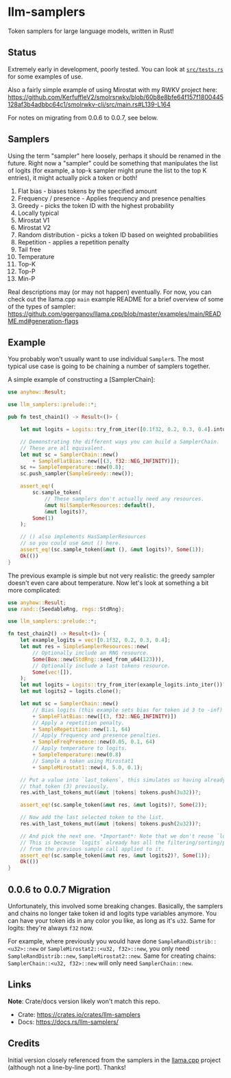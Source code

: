 # llm-samplers

Token samplers for large language models, written in Rust!

## Status

Extremely early in development, poorly tested. You can look at [`src/tests.rs`](src/tests.rs) for some examples of use.

Also a fairly simple example of using Mirostat with my RWKV project here: https://github.com/KerfuffleV2/smolrsrwkv/blob/60b8e8bfe64f157f1800445128af3b4adbbc64c1/smolrwkv-cli/src/main.rs#L139-L164

For notes on migrating from 0.0.6 to 0.0.7, see below.

## Samplers

Using the term "sampler" here loosely, perhaps it should be renamed in the future. Right now a "sampler"
could be something that manipulates the list of logits (for example, a top-k sampler might prune the list
to the top K entries), it might actually pick a token or both!

1. Flat bias - biases tokens by the specified amount
2. Frequency / presence - Applies frequency and presence penalties
3. Greedy - picks the token ID with the highest probability
4. Locally typical
5. Mirostat V1
6. Mirostat V2
7. Random distribution - picks a token ID based on weighted probabilities
8. Repetition - applies a repetition penalty
9. Tail free
10. Temperature
11. Top-K
12. Top-P
13. Min-P

Real descriptions may (or may not happen) eventually. For now, you can check out the llama.cpp `main` example README for a brief overview of some of the types of sampler: https://github.com/ggerganov/llama.cpp/blob/master/examples/main/README.md#generation-flags

## Example

 You probably won't usually want to use individual `Sampler`s. The most typical
 use case is going to be chaining a number of samplers together.

 A simple example of constructing a [SamplerChain]:

 ```rust
 use anyhow::Result;

 use llm_samplers::prelude::*;

 pub fn test_chain1() -> Result<()> {

     let mut logits = Logits::try_from_iter([0.1f32, 0.2, 0.3, 0.4].into_iter())?;

     // Demonstrating the different ways you can build a SamplerChain.
     // These are all equivalent.
     let mut sc = SamplerChain::new()
         + SampleFlatBias::new([(3, f32::NEG_INFINITY)]);
     sc += SampleTemperature::new(0.8);
     sc.push_sampler(SampleGreedy::new());

     assert_eq!(
         sc.sample_token(
             // These samplers don't actually need any resources.
             &mut NilSamplerResources::default(),
             &mut logits)?,
         Some(1)
     );

     // () also implements HasSamplerResources
     // so you could use &mut () here.
     assert_eq!(sc.sample_token(&mut (), &mut logits)?, Some(1));
     Ok(())
 }
 ```

 The previous example is simple but not very realistic: the greedy sampler doesn't
 even care about temperature. Now let's look at something a bit more complicated:

 ```rust
 use anyhow::Result;
 use rand::{SeedableRng, rngs::StdRng};

 use llm_samplers::prelude::*;

 fn test_chain2() -> Result<()> {
     let example_logits = vec![0.1f32, 0.2, 0.3, 0.4];
     let mut res = SimpleSamplerResources::new(
         // Optionally include an RNG resource.
         Some(Box::new(StdRng::seed_from_u64(123))),
         // Optionally include a last tokens resource.
         Some(vec![]),
     );
     let mut logits = Logits::try_from_iter(example_logits.into_iter())?;
     let mut logits2 = logits.clone();

     let mut sc = SamplerChain::new()
         // Bias logits (this example sets bias for token id 3 to -inf)
         + SampleFlatBias::new([(3, f32::NEG_INFINITY)])
         // Apply a repetition penalty.
         + SampleRepetition::new(1.1, 64)
         // Apply frequency and presence penalties.
         + SampleFreqPresence::new(0.05, 0.1, 64)
         // Apply temperature to logits.
         + SampleTemperature::new(0.8)
         // Sample a token using Mirostat1
         + SampleMirostat1::new(4, 5.0, 0.1);

     // Put a value into `last_tokens`, this simulates us having already picked
     // that token (3) previously.
     res.with_last_tokens_mut(&mut |tokens| tokens.push(3u32))?;

     assert_eq!(sc.sample_token(&mut res, &mut logits)?, Some(2));

     // Now add the last selected token to the list.
     res.with_last_tokens_mut(&mut |tokens| tokens.push(2u32))?;

     // And pick the next one. *Important*: Note that we don't reuse `logits`.
     // This is because `logits` already has all the filtering/sorting/permutation
     // from the previous sample call applied to it.
     assert_eq!(sc.sample_token(&mut res, &mut logits2)?, Some(1));
     Ok(())
 }
 ```

 ## 0.0.6 to 0.0.7 Migration

Unfortunately, this involved some breaking changes. Basically, the samplers and chains no
longer take token id and logits type variables anymore. You can have your token ids in any
color you like, as long as it's `u32`. Same for logits: they're always `f32` now.

For example, where previously you would have done `SampleRandDistrib::<u32>::new` or `SampleMirostat2::<u32, f32>::new`,
you only need `SampleRandDistrib::new`, `SampleMirostat2::new`. Same for creating chains: `SamplerChain::<u32, f32>::new` will
only need `SamplerChain::new`.

## Links

**Note**: Crate/docs version likely won't match this repo.

* Crate: https://crates.io/crates/llm-samplers
* Docs: https://docs.rs/llm-samplers/

## Credits

Initial version closely referenced from the samplers in the [llama.cpp](https://github.com/ggerganov/llama.cpp) project (although not
a line-by-line port). Thanks!
